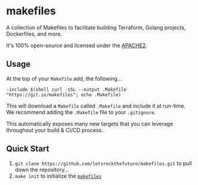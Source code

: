 # makefiles
A collection of Makefiles to facilitate building Terraform, Golang projects, Dockerfiles, and more.

It's 100% open-source and licensed under the [APACHE2](LICENSE).

## Usage

At the top of your `Makefile` add, the following...

```make
-include $(shell curl -sSL --output .Makefile "https://git.io/makefiles"; echo .Makefile)
```

This will download a `Makefile` called `.Makefile` and include it at run-time. We recommend adding the `.Makefile` file to your `.gitignore`.

This automatically exposes many new targets that you can leverage throughout your build & CI/CD process.

## Quick Start

1. `git clone https://github.com/letsrockthefuture/makefiles.git` to pull down the repository...
2. `make init` to initialize the [`makefiles`](https://github.com/letsrockthefuture/makefiles/)